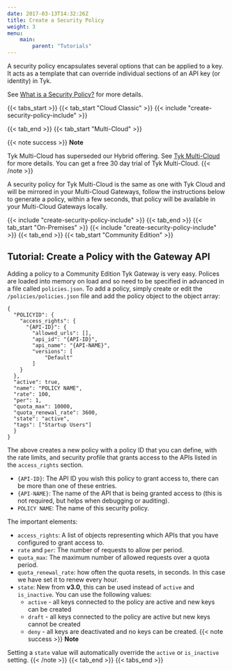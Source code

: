 ```yaml
---
date: 2017-03-13T14:32:26Z
title: Create a Security Policy
weight: 3
menu:
    main: 
        parent: "Tutorials"
---
```



A security policy encapsulates several options that can be applied to a key. It acts as a template that can override individual sections of an API key (or identity) in Tyk.

See [What is a Security Policy?](/docs/getting-started/key-concepts/what-is-a-security-policy/) for more details.

{{< tabs_start >}}
{{< tab_start "Cloud Classic" >}}
{{< include "create-security-policy-include" >}}

{{< tab_end >}}
{{< tab_start "Multi-Cloud" >}}

{{< note success >}}
**Note**  

Tyk Multi-Cloud has superseded our Hybrid offering. See [Tyk Multi-Cloud](https://tyk.io/api-gateway/cloud/#multi-cloud) for more details. You can get a free 30 day trial of Tyk Multi-Cloud.
{{< /note >}}

A security policy for Tyk Multi-Cloud is the same as one with Tyk Cloud and will be mirrored in your Multi-Cloud Gateways, follow the instructions below to generate a policy, within a few seconds, that policy will be available in your Multi-Cloud Gateways locally.

{{< include "create-security-policy-include" >}}
{{< tab_end >}}
{{< tab_start "On-Premises" >}}
{{< include "create-security-policy-include" >}}
{{< tab_end >}}
{{< tab_start "Community Edition" >}}
## Tutorial: Create a Policy with the Gateway API

Adding a policy to a Community Edition Tyk Gateway is very easy. Polices are loaded into memory on load and so need to be specified in advanced in a file called `policies.json`. To add a policy, simply create or edit the `/policies/policies.json` file and add the policy object to the object array:

```{.copyWrapper}
{
  "POLICYID": {
    "access_rights": {
      "{API-ID}": {
        "allowed_urls": [],
        "api_id": "{API-ID}",
        "api_name": "{API-NAME}",
        "versions": [
            "Default"
        ]
    }
  },
  "active": true,
  "name": "POLICY NAME",
  "rate": 100,
  "per": 1,
  "quota_max": 10000,
  "quota_renewal_rate": 3600,
  "state": "active",
  "tags": ["Startup Users"]
  }
}
```

The above creates a new policy with a policy ID that you can define, with the rate limits, and security profile that grants access to the APIs listed in the `access_rights` section.

*   `{API-ID}`: The API ID you wish this policy to grant access to, there can be more than one of these entries.
*   `{API-NAME}`: The name of the API that is being granted access to (this is not required, but helps when debugging or auditing).
*   `POLICY NAME`: The name of this security policy.

The important elements:

*   `access_rights`: A list of objects representing which APIs that you have configured to grant access to.
*   `rate` and `per`: The number of requests to allow per period.
*   `quota_max`: The maximum number of allowed requests over a quota period.
*   `quota_renewal_rate`: how often the quota resets, in seconds. In this case we have set it to renew every hour.
*   `state`: New from **v3.0**, this can be used instead of `active` and `is_inactive`. You can use the following values:
    *   `active` - all keys connected to the policy are active and new keys can be created
    *   `draft` - all keys connected to the policy are active but new keys cannot be created
    *   `deny` - all keys are deactivated and no keys can be created.
{{< note success >}}
**Note**  

Setting a `state` value will automatically override the `active` or `is_inactive` setting.
{{< /note >}}
{{< tab_end >}}
{{< tabs_end >}}

